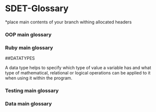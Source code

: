 # SDET-Glossary
 
*place main contents of your branch withing allocated headers
 
### OOP main glossary
 
### Ruby main glossary

##DATATYPES

A data type helps to specify which type of value a variable has and what type of mathematical, relational or logical operations can be applied to it when using it within the program. 
 
### Testing main glossary
 
### Data main glossary